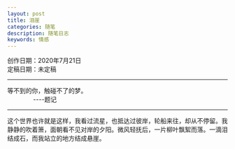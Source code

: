 ```yaml
---
layout: post
title: 泪崖
categories: 随笔
description: 随笔日志
keywords: 情感
---
```


创作日期：2020年7月21日  
定稿日期：未定稿  



* * * * * * * * * * * * * * * * * * * * * * * * *
等不到的你，触碰不了的梦。    
&#160;&#160;&#160;&#160;&#160;&#160;&#160;&#160;&#160;&#160;&#160;&#160;&#160;&#160; ----题记 
* * * * * * * * * * * * * * * * * * * * * * * * *
   
这个世界也许就是这样，我看过流星，也抵达过彼岸，轮船来往，却从不停留。我静静的吹着箫，面朝看不见对岸的夕阳。微风轻抚后，一片柳叶飘絮而落。一滴泪结成石，而我站立的地方结成悬崖。